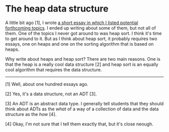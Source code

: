 The heap data structure
=======================

A little bit ago [1], I wrote [a short essay in which I listed potential
forthcoming topics](forthcoming-146).  I ended up writing about some
of them, but not all of them.  One of the topics I never got around to
was heap sort.  I think it's time to get around to it.  But as I think
about heap sort, it probably requires two essays, one on heaps and one
on the sorting algorithm that is based on heaps.

Why write about heaps and heap sort?  There are two main reasons.
One is that the heap is a really cool data structure [2] and heap
sort is an equally cool algorithm that requires the data structure.

---

[1] Well, about one hundred essays ago.

[2] Yes, it's a data structure, not an ADT [3].

[3] An ADT is an abstract data type.  I generally tell students that
they should think about ADTs as the *what* of a way of a collection
of data and the data structure as the *how* [4].

[4] Okay, I'm not sure that I tell them exactly that, but it's close neough.

